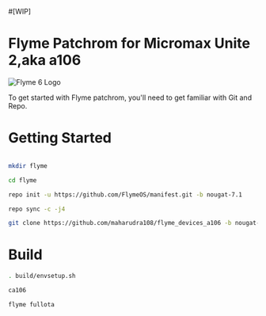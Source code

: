#[WIP]
# Flyme Patchrom for Micromax Unite 2,aka a106
![Flyme 6 Logo](https://raw.githubusercontent.com/NESPTechnology/FlymeOS_devices_P8Lite/android-6.0/images/flyme.png)


To get started with Flyme patchrom, you'll need to get familiar with Git and Repo. 

# Getting Started

```bash

mkdir flyme

cd flyme

repo init -u https://github.com/FlymeOS/manifest.git -b nougat-7.1

repo sync -c -j4

git clone https://github.com/maharudra108/flyme_devices_a106 -b nougat-7.1 devices/a106
```

# Build
```bash
. build/envsetup.sh  

ca106

flyme fullota
```
